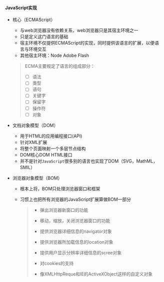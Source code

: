 #### JavaScript实现

- 核心（ECMAScript）

  - 与web浏览器没有依赖关系，web浏览器只是其宿主环境之一
  - 只是定义这门语言的基础
  - 宿主环境不仅提供ECMAScript的实现，同时提供该语言的扩展，以便语言与环境交互
  - 其他宿主环境：Node Adobe Flash 

  > ECMA主要规定了语言的组成部分：
  >
  > - [ ] 语法
  > - [ ] 类型
  > - [ ] 语句
  > - [ ] 关键字
  > - [ ] 保留字
  > - [ ] 操作符
  > - [ ] 对象

- 文档对象模型（DOM）

  - 用于HTML的应用编程接口(API)
  - 针对XML扩展
  - 将整个页面映射一个多层节点结构
  - DOM核心DOM HTML接口
  - 并不是针对`JavaScript`很多别的语言也实现了DOM（SVG，MathML，SMIL）

- 浏览器对象模型（BOM）

  - 根本上将，BOM只处理浏览器窗口和框架

  - 习惯上也把所有浏览器的JavaScript扩展算做BOM一部分

    > - 弹出浏览器新窗口的功能
    >
    > - 移动，缩放，关闭浏览器窗口的功能
    > - 提供浏览器详细信息的navigator对象
    > - 提供浏览器所加载信息的location对象
    > - 提供用户显示分辨率详细信息的scree对象
    > - 对cookies的支持
    > - 像XMLHttpReque和IE的ActiveXObject这样的自定义对象
    >
    > 